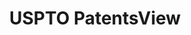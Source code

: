 ---
bigquery: https://console.cloud.google.com/bigquery?p=patents-public-data&d=patentsview&page=dataset
citation: Attribution should be given to PatentsView for use, distribution, or derivative
  works.
code: https://github.com/CSSIP-AIR/PatentsView-Code-Snippets/
contributors: USPTO
cost: None
description: 'PatentsView includes US patent data including raw data (summaries, applications,
  pregrant applications), disambugations of inventors and assignees, and inventor
  gender estimates.  Also foreign priority data, # of figures and sheets, and government
  interest statements.'
documentation: https://patentsview.org/query/builder-faqs
last_edit: 04/07/2022, 07:31:00
location: https://patentsview.org/
maintained_by: USPTO
record_creation_timestamp: 12/2/2020 17:20:46
schema_fields:
- num
- num_figures
- disamb_inventor_id_20190820
- mainclass_id
- sector_title
- _102_date
- relkind
- latlong
- doctype
- abstract
- length
- subgroup_id
- f371_date
- male_flag
- name_last
- contract_award_number
- disamb_inventor_id_20201229
- longitude
- state
- uuid
- attribution_status
- disamb_inventor_id_20190312
- name
- fname
- disamb_assignee_id_20181127
- disamb_inventor_id_20200630
- id
- doc_type
- disamb_assignee_id_20190820
- country
- disamb_inventor_id_20181127
- disamb_inventor_id_20200331
- category_id
- variety
- publication_number
- disamb_assignee_id_20200929
- level_two
- citation_id
- classification_status
- field_id
- series_code
- subclass
- deceased
- disamb_assignee_id_20191008
- applicant_type
- country_transformed
- organization_id
- term_grant
- disamb_inventor_id_20180528
- organization
- role
- disamb_inventor_id_20191231
- group
- field_title
- application_id
- state_fips
- section
- withdrawn
- male
- disamb_assignee_id_20191231
- lname
- lawyer_id
- classification_data_source
- city
- level_one
- lapse_of_patent
- rawlocation_id
- symbol_position
- term_disclaimer
- title
- text
- patent_id
- subclass_id
- filename
- subcategory_id
- disclaimer_date
- kind
- ipc_class
- group_id
- num_claims
- rel_id
- dependent
- _371_date
- date
- inventor_id
- name_first
- rawassignee_id
- level_three
- reldocno
- category
- section_id
- num_sheets
- disamb_inventor_id_20170808
- rule_47
- disamb_inventor_id_20171003
- disamb_inventor_id_20200929
- gi_statement
- main_group
- status
- county
- subsection_id
- ipc_version_indicator
- sequence
- rawinventor_id
- exemplary
- disamb_inventor_id_20171226
- classification_value
- disamb_assignee_id_20190312
- latitude
- disamb_assignee_id_20200331
- number
- type
- latin_name
- classification_level
- assignee_id
- f102_date
- disamb_assignee_id_20200630
- term_extension
- location_id
- disamb_inventor_id_20191008
- subgroup
- action_date
- disamb_inventor_id_20170307
- county_fips
- designation
shortname: patentsview
tags:
- disambiguation
- United States
- gender
terms_of_use: Creative Commons Attribution 4.0 International License.
timeframe: 1963-1999
title: USPTO PatentsView
uuid: cf1780b1-e265-4e49-8d1d-83b9cfe0fd9a
---